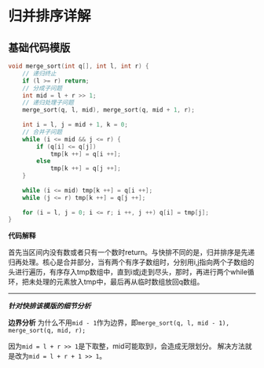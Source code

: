 # 归并排序详解
## 基础代码模版
```cpp
void merge_sort(int q[], int l, int r) {
    // 递归终止
    if (l >= r) return;
    // 分成子问题
    int mid = l + r >> 1;
    // 递归处理子问题
    merge_sort(q, l, mid), merge_sort(q, mid + 1, r);
    
    int i = l, j = mid + 1, k = 0;
    // 合并子问题
    while (i <= mid && j <= r) {
        if (q[i] <= q[j])
            tmp[k ++] = q[i ++];
        else
            tmp[k ++] = q[j ++];
    }
    
    while (i <= mid) tmp[k ++] = q[i ++];
    while (j <= r) tmp[k ++] = q[j ++];
    
    for (i = l, j = 0; i <= r; i ++, j ++) q[i] = tmp[j];
}
```
**代码解释**

首先当区间内没有数或者只有一个数时return。与快排不同的是，归并排序是先递归再处理。核心是合并部分，当有两个有序子数组时，分别用i,j指向两个子数组的头进行遍历，有序存入tmp数组中，直到i或j走到尽头，那时，再进行两个while循环，把未处理的元素放入tmp中，最后再从临时数组放回q数组。

---
***针对快排该模版的细节分析***

**边界分析**
为什么不用``mid - 1``作为边界，即``merge_sort(q, l, mid - 1), merge_sort(q, mid, r);``

因为``mid = l + r >> 1``是下取整，mid可能取到l，会造成无限划分。
解决方法就是改为``mid = l + r + 1 >> 1``。